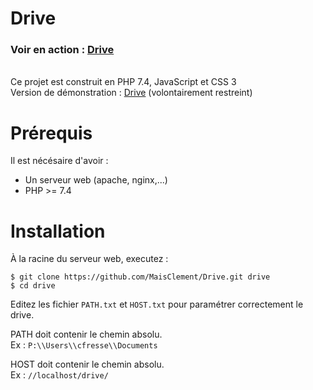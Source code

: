 # Drive

### Voir en action : [Drive](http://drive.hackernwar.com)
\
Ce projet est construit en PHP 7.4, JavaScript et CSS 3
\
Version de démonstration : [Drive](http://drive.hackernwar.com) (volontairement restreint)

# Prérequis

Il est nécésaire d'avoir :
- Un serveur web (apache, nginx,...)
- PHP >= 7.4

# Installation

À la racine du serveur web, executez :

```$ git clone https://github.com/MaisClement/Drive.git drive```
\
```$ cd drive```

Editez les fichier `PATH.txt` et `HOST.txt` pour paramétrer correctement le drive.

PATH doit contenir le chemin absolu. 
\
Ex : `P:\\Users\\cfresse\\Documents`

HOST doit contenir le chemin absolu. 
\
Ex : `//localhost/drive/`